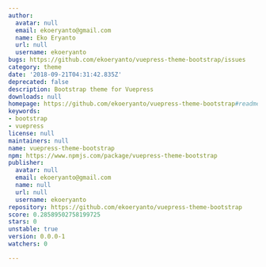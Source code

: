 ```yaml
---
author:
  avatar: null
  email: ekoeryanto@gmail.com
  name: Eko Eryanto
  url: null
  username: ekoeryanto
bugs: https://github.com/ekoeryanto/vuepress-theme-bootstrap/issues
category: theme
date: '2018-09-21T04:31:42.835Z'
deprecated: false
description: Bootstrap theme for Vuepress
downloads: null
homepage: https://github.com/ekoeryanto/vuepress-theme-bootstrap#readme
keywords:
- bootstrap
- vuepress
license: null
maintainers: null
name: vuepress-theme-bootstrap
npm: https://www.npmjs.com/package/vuepress-theme-bootstrap
publisher:
  avatar: null
  email: ekoeryanto@gmail.com
  name: null
  url: null
  username: ekoeryanto
repository: https://github.com/ekoeryanto/vuepress-theme-bootstrap
score: 0.28589502758199725
stars: 0
unstable: true
version: 0.0.0-1
watchers: 0

---
```


